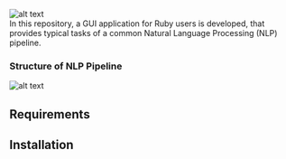 ![alt text](https://github.com/joh-ga/RubyCrumbler/blob/13828a0252549dff68a03cd30bcacc94fa5a6496/Pipeline/icons/rubycrumbler-logo.png)<br>
In this repository, a GUI application for Ruby users is developed, that provides typical tasks of a common Natural Language Processing (NLP) pipeline.



### Structure of NLP Pipeline
![alt text](https://github.com/joh-ga/RubyCrumbler/blob/ca6c0fb394cb192a6b1c4a035a6f308d1610b2d4/Pipeline/icons/rubycrumbler-pipeline.png)

## Requirements

## Installation
